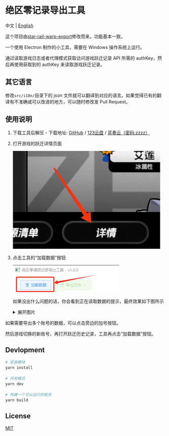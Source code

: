 # 绝区零记录导出工具

中文 | [English](https://github.com/earthjasonlin/zzz-signal-search-export/blob/main/docs/README_EN.md)

这个项目由[star-rail-warp-export](https://github.com/biuuu/star-rail-warp-export/)修改而来，功能基本一致。

一个使用 Electron 制作的小工具，需要在 Windows 操作系统上运行。

通过读取游戏日志或者代理模式获取访问游戏跃迁记录 API 所需的 authKey，然后再使用获取到的 authKey 来读取游戏跃迁记录。

## 其它语言

修改`src/i18n/`目录下的 json 文件就可以翻译到对应的语言。如果觉得已有的翻译有不准确或可以改进的地方，可以随时修改发 Pull Request。

## 使用说明

1. 下载工具后解压 - 下载地址: [GitHub](https://github.com/earthjasonlin/zzz-signal-search-export/releases/latest/download/ZzzSignalSearchExport.zip) / [123云盘](https://www.123pan.com/s/Vs9uVv-ShhE.html) / [蓝奏云（密码:zzzz）](https://www.lanzouh.com/b00eewtvxa)
2. 打开游戏的跃迁详情页面

   ![详情页面](/docs/wish-history.jpg)

3. 点击工具的“加载数据”按钮

   ![加载数据](/docs/load-data.png)

   如果没出什么问题的话，你会看到正在读取数据的提示，最终效果如下图所示

   <details>
    <summary>展开图片</summary>

   ![预览](/docs/preview.png)

   </details>

如果需要导出多个账号的数据，可以点击旁边的加号按钮。

然后游戏切换的新账号，再打开跃迁历史记录，工具再点击“加载数据”按钮。

## Devlopment

```bash
# 安装模块
yarn install

# 开发模式
yarn dev

# 构建一个可以运行的程序
yarn build
```

## License

[MIT](https://github.com/earthjasonlin/zzz-signal-search-export/blob/main/LICENSE)
